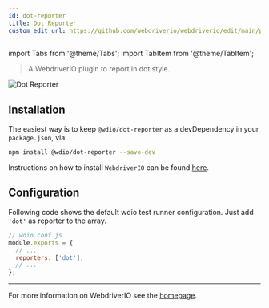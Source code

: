 ```yaml
---
id: dot-reporter
title: Dot Reporter
custom_edit_url: https://github.com/webdriverio/webdriverio/edit/main/packages/wdio-dot-reporter/README.md
---
```


import Tabs from '@theme/Tabs';
import TabItem from '@theme/TabItem';

> A WebdriverIO plugin to report in dot style.

![Dot Reporter](/img/dot.png "Dot Reporter")

## Installation

The easiest way is to keep `@wdio/dot-reporter` as a devDependency in your `package.json`, via:

```sh
npm install @wdio/dot-reporter --save-dev
```

Instructions on how to install `WebdriverIO` can be found [here](/docs/gettingstarted).

## Configuration

Following code shows the default wdio test runner configuration. Just add `'dot'` as reporter
to the array.

```js
// wdio.conf.js
module.exports = {
  // ...
  reporters: ['dot'],
  // ...
};
```

----

For more information on WebdriverIO see the [homepage](https://webdriver.io).
